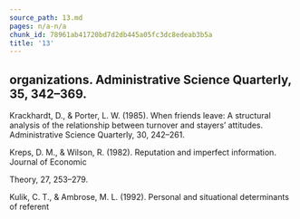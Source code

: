 ```yaml
---
source_path: 13.md
pages: n/a-n/a
chunk_id: 78961ab41720bd7d2db445a05fc3dc8edeab3b5a
title: '13'
---
```

## organizations. Administrative Science Quarterly, 35, 342–369.

Krackhardt, D., & Porter, L. W. (1985). When friends leave: A structural analysis of the relationship between turnover and stayers’ attitudes. Administrative Science Quarterly, 30, 242–261.

Kreps, D. M., & Wilson, R. (1982). Reputation and imperfect information. Journal of Economic

Theory, 27, 253–279.

Kulik, C. T., & Ambrose, M. L. (1992). Personal and situational determinants of referent
